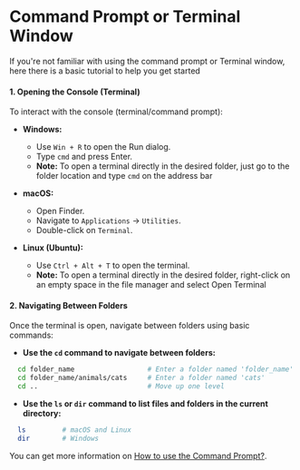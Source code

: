 # Command Prompt or Terminal Window
If you're not familiar with using the command prompt or Terminal window, here there is a basic tutorial to help you get started

#### 1. Opening the Console (Terminal)

To interact with the console (terminal/command prompt):

- **Windows:**
  - Use `Win + R` to open the Run dialog.
  - Type `cmd` and press Enter.
  - **Note:** To open a terminal directly in the desired folder, just go to the folder location and type `cmd` on the address bar

- **macOS:**
  - Open Finder.
  - Navigate to `Applications` -> `Utilities`.
  - Double-click on `Terminal`.

- **Linux (Ubuntu):**
  - Use `Ctrl + Alt + T` to open the terminal.
  - **Note:** To open a terminal directly in the desired folder, right-click on an empty space in the file manager and select Open Terminal


#### 2. Navigating Between Folders

Once the terminal is open, navigate between folders using basic commands:

- **Use the `cd` command to navigate between folders:**
```bash
  cd folder_name                  # Enter a folder named 'folder_name'
  cd folder_name/animals/cats     # Enter a folder named 'cats'
  cd ..                           # Move up one level
```

- **Use the `ls` or `dir` command to list files and folders in the current directory:**
```bash
  ls         # macOS and Linux
  dir        # Windows
```

You can get more information on [How to use the Command Prompt?](https://tutorial.djangogirls.org/en/intro_to_command_line/#what-is-the-command-line).
